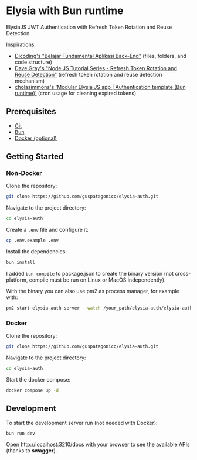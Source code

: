 # Elysia with Bun runtime

ElysiaJS JWT Authentication with Refresh Token Rotation and Reuse Detection.

Inspirations:

- [Dicoding's "Belajar Fundamental Aplikasi Back-End"](https://github.com/dicodingacademy/a271-backend-menengah-labs) (files, folders, and code structure)
- [Dave Gray's "Node JS Tutorial Series - Refresh Token Rotation and Reuse Detection"](https://github.com/gitdagray/refresh_token_rotation) (refresh token rotation and reuse detection mechanism)
- [cholasimmons's 'Modular Elysia JS app | Authentication template (Bun runtime)'](https://github.com/cholasimmons/bun-elysia-modular_auth) (cron usage for cleaning expired tokens)

## Prerequisites

- [Git](https://git-scm.com/downloads)
- [Bun](https://bun.sh/)
- [Docker (optional)](https://www.docker.com/products/docker-desktop/)

## Getting Started

### Non-Docker

Clone the repository:

```bash
git clone https://github.com/guspatagonico/elysia-auth.git
```

Navigate to the project directory:

```bash
cd elysia-auth
```

Create a `.env` file and configure it:

```bash
cp .env.example .env
```

Install the dependencies:

```bash
bun install
```

I added `bun compile` to package.json to create the binary version (not cross-platform, compile must be run on Linux or MacOS independently).

With the binary you can also use pm2 as process manager, for example with:

```bash
pm2 start elysia-auth-server --watch /your_path/elysia-auth/elysia-auth-server
```

### Docker

Clone the repository:

```bash
git clone https://github.com/guspatagonico/elysia-auth.git
```

Navigate to the project directory:

```bash
cd elysia-auth
```

Start the docker compose:

```bash
docker compose up -d
```

## Development

To start the development server run (not needed with Docker):

```bash
bun run dev
```

Open http://localhost:3210/docs with your browser to see the available APIs (thanks to **swagger**).
